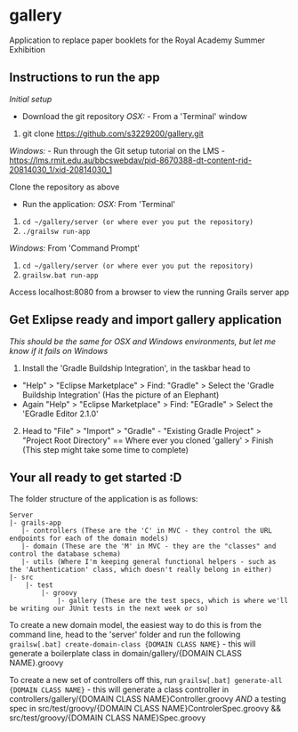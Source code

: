 # gallery
Application to replace paper booklets for the Royal Academy Summer Exhibition

## Instructions to run the app

*Initial setup*
- Download the git repository
*OSX:* - From a 'Terminal' window
1. git clone https://github.com/s3229200/gallery.git

*Windows:* - Run through the Git setup tutorial on the LMS - https://lms.rmit.edu.au/bbcswebdav/pid-8670388-dt-content-rid-20814030_1/xid-20814030_1

Clone the repository  as above

- Run the application:
*OSX:* From 'Terminal'
1. `cd ~/gallery/server (or where ever you put the repository)`
2. `./grailsw run-app`

*Windows:* From 'Command Prompt'
1. `cd ~/gallery/server (or where ever you put the repository)`
2. `grailsw.bat run-app`

Access localhost:8080 from a browser to view the running Grails server app


## Get Exlipse ready and import gallery application
*This should be the same for OSX and Windows environments, but let me know if it fails on Windows*
1. Install the 'Gradle Buildship Integration', in the taskbar head to
- "Help" > "Eclipse Marketplace" > Find: "Gradle" > Select the 'Gradle Buildship Integration' (Has the picture of an Elephant)
- Again "Help" > "Eclipse Marketplace" > Find: "EGradle" > Select the 'EGradle Editor 2.1.0'
2. Head to "File" > "Import" > "Gradle" - "Existing Gradle Project" > "Project Root Directory" == Where ever you cloned 'gallery' > Finish (This step might take some time to complete)


## Your all ready to get started :D
The folder structure of the application is as follows:

```
Server
|- grails-app
   |- controllers (These are the 'C' in MVC - they control the URL endpoints for each of the domain models)
   |- domain (These are the 'M' in MVC - they are the "classes" and control the database schema)
   |- utils (Where I'm keeping general functional helpers - such as the 'Authentication' class, which doesn't really belong in either)
|- src
    |- test
        |- groovy
            |- gallery (These are the test specs, which is where we'll be writing our JUnit tests in the next week or so)
```

To create a new domain model, the easiest way to do this is from the command line, head to the 'server' folder and run the following `grailsw[.bat] create-domain-class {DOMAIN CLASS NAME}` - this will generate a boilerplate class in domain/gallery/{DOMAIN CLASS NAME}.groovy

To create a new set of controllers off this, run `grailsw[.bat] generate-all {DOMAIN CLASS NAME}` - this will generate a class controller in controllers/gallery/{DOMAIN CLASS NAME}Controller.groovy *AND* a testing spec in src/test/groovy/{DOMAIN CLASS NAME}ControlerSpec.groovy && src/test/groovy/{DOMAIN CLASS NAME}Spec.groovy